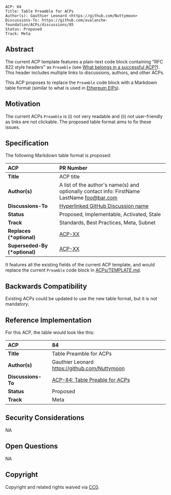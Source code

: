 ```text
ACP: 84
Title: Table Preamble for ACPs
Author(s): Gauthier Leonard <https://github.com/Nuttymoon>
Discussions-To: https://github.com/avalanche-foundation/ACPs/discussions/85
Status: Proposed
Track: Meta
```

## Abstract

The current ACP template features a plain-text code block containing "RFC 822 style headers" as `Preamble` (see [What belongs in a successful ACP?](https://github.com/avalanche-foundation/ACPs?tab=readme-ov-file#what-belongs-in-a-successful-acp)). This header includes multiple links to discussions, authors, and other ACPs.

This ACP proposes to replace the `Preamble` code block with a Markdown table format (similar to what is used in [Ethereum EIPs](https://github.com/ethereum/EIPs/blob/master/EIPS/eip-1.md)).

## Motivation

The current ACPs `Preamble` is (i) not very readable and (ii) not user-friendly as links are not clickable. The proposed table format aims to fix these issues.

## Specification

The following Markdown table format is proposed:

| ACP                            | PR Number                                                                                    |
| :----------------------------- | :------------------------------------------------------------------------------------------- |
| **Title**                      | ACP title                                                                                    |
| **Author(s)**                  | A list of the author's name(s) and optionally contact info: FirstName LastName <foo@bar.com> |
| **Discussions-To**             | [Hyperlinked GitHub Discussion name](./README.md)                                            |
| **Status**                     | Proposed, Implementable, Activated, Stale                                                    |
| **Track**                      | Standards, Best Practices, Meta, Subnet                                                      |
| **Replaces (\*optional)**      | [ACP-XX](./README.md)                                                                        |
| **Superseded-By (\*optional)** | [ACP-XX](./README.md)                                                                        |

It features all the existing fields of the current ACP template, and would replace the current `Preamble` code block in [ACPs/TEMPLATE.md](../TEMPLATE.md).

## Backwards Compatibility

Existing ACPs could be updated to use the new table format, but it is not mandatory.

## Reference Implementation

For this ACP, the table would look like this:

| ACP                | 84                                              |
| :----------------- | :---------------------------------------------- |
| **Title**          | Table Preamble for ACPs                         |
| **Author(s)**      | Gauthier Leonard <https://github.com/Nuttymoon> |
| **Discussions-To** | [ACP-84: Table Preable for ACPs](./README.md)   |
| **Status**         | Proposed                                        |
| **Track**          | Meta                                            |

## Security Considerations

NA

## Open Questions

NA

## Copyright

Copyright and related rights waived via [CC0](https://creativecommons.org/publicdomain/zero/1.0/).

